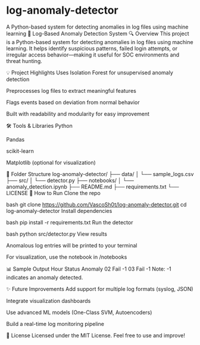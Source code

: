 # log-anomaly-detector
A Python-based system for detecting anomalies in log files using machine learning
📘 Log-Based Anomaly Detection System
🔍 Overview
This project is a Python-based system for detecting anomalies in log files using machine learning. It helps identify suspicious patterns, failed login attempts, or irregular access behavior—making it useful for SOC environments and threat hunting.

💡 Project Highlights
Uses Isolation Forest for unsupervised anomaly detection

Preprocesses log files to extract meaningful features

Flags events based on deviation from normal behavior

Built with readability and modularity for easy improvement

🛠️ Tools & Libraries
Python

Pandas

scikit-learn

Matplotlib (optional for visualization)

📁 Folder Structure
log-anomaly-detector/
├── data/
│   └── sample_logs.csv
├── src/
│   └── detector.py
├── notebooks/
│   └── anomaly_detection.ipynb
├── README.md
├── requirements.txt
└── LICENSE
🚀 How to Run
Clone the repo

bash
git clone https://github.com/VascoSh0t/log-anomaly-detector.git
cd log-anomaly-detector
Install dependencies

bash
pip install -r requirements.txt
Run the detector

bash
python src/detector.py
View results

Anomalous log entries will be printed to your terminal

For visualization, use the notebook in /notebooks

📊 Sample Output
Hour	Status	Anomaly
02	Fail	-1
03	Fail	-1
Note: -1 indicates an anomaly detected.

✨ Future Improvements
Add support for multiple log formats (syslog, JSON)

Integrate visualization dashboards

Use advanced ML models (One-Class SVM, Autoencoders)

Build a real-time log monitoring pipeline

📄 License
Licensed under the MIT License. Feel free to use and improve!
